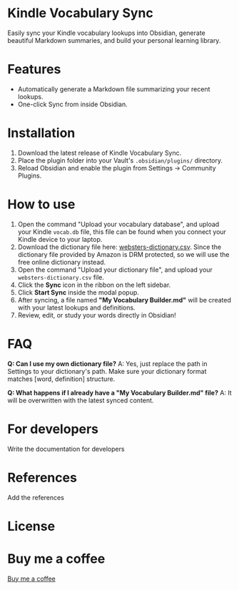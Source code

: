 # Kindle Vocabulary Sync

Easily sync your Kindle vocabulary lookups into Obsidian, generate beautiful Markdown summaries, and build your personal learning library.

# Features

- Automatically generate a Markdown file summarizing your recent lookups.
- One-click Sync from inside Obsidian.

# Installation

1. Download the latest release of Kindle Vocabulary Sync.
2. Place the plugin folder into your Vault's `.obsidian/plugins/` directory.
3. Reload Obsidian and enable the plugin from Settings → Community Plugins.

# How to use

1. Open the command "Upload your vocabulary database", and upload your Kindle `vocab.db` file, this file can be found when you connect your Kindle device to your laptop.
2. Download the dictionary file here: [websters-dictionary.csv](https://drive.google.com/file/d/1HV95XUzdCYExa1_eXrRbHHtCk4itSlYJ/view?usp=sharing). Since the dictionary file provided by Amazon is DRM protected, so we will use the free online dictionary instead.
3. Open the command "Upload your dictionary file", and upload your `websters-dictionary.csv` file.
4. Click the **Sync** icon in the ribbon on the left sidebar.
5. Click **Start Sync** inside the modal popup.
6. After syncing, a file named **"My Vocabulary Builder.md"** will be created with your latest lookups and definitions.
7. Review, edit, or study your words directly in Obsidian!

# FAQ

**Q: Can I use my own dictionary file?**
A: Yes, just replace the path in Settings to your dictionary's path. Make sure your dictionary format matches [word, definition] structure.

**Q: What happens if I already have a "My Vocabulary Builder.md" file?**
A: It will be overwritten with the latest synced content.

# For developers

Write the documentation for developers

# References

Add the references

# License

# Buy me a coffee

[Buy me a coffee](buymeacoffee.com/baotg)